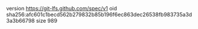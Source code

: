 version https://git-lfs.github.com/spec/v1
oid sha256:afc601c1becd562b279832b85b196f6ec863dec26538fb983735a3d3a3b66798
size 989
